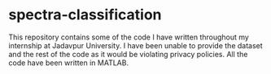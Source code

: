 # spectra-classification

This repository contains some of the code I have written throughout my internship at Jadavpur University. 
I have been unable to provide the dataset and the rest of the code as it would be violating privacy policies. 
All the code have been written in MATLAB. 